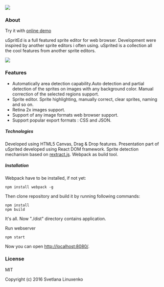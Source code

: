 

[![](https://cdn.rawgit.com/linuxenko/linuxenko.github.io/master/showcase/usprited/logo.png)](https://cdn.rawgit.com/linuxenko/linuxenko.github.io/master/showcase/usprited/logo.png)

### About

  Try it with [online demo](http://linuxenko.github.io/showcase/usprited/)

 uSpritEd is a full featured sprite editor for web browser. Development were inspired
 by another sprite editors i often using. uSprited is a collection all the cool features
 from another sprite editors.

[![](https://cdn.rawgit.com/linuxenko/linuxenko.github.io/master/showcase/usprited/demo.gif)](https://cdn.rawgit.com/linuxenko/linuxenko.github.io/master/showcase/usprited/demo.gif)

### Features

 * Automatically area detection capability.Auto detection and partial detection of the sprites on images with any background color. Manual correction of the selected regions support.
 * Sprite editor. Sprite highlighting, manually correct, clear sprites, naming and so on.
 * Retina 2x images support.
 * Support of any image formats web browser support.
 * Support popular export formats : CSS and JSON.



##### Technologies

 Developed using HTML5 Canvas, Drag & Drop features.
 Presentation part of uSprited developed using React DOM framework.
 Sprite detection mechanism based on [rextract.js](https://github.com/linuxenko/rextract.js).
 Webpack as build tool.

##### Installation

Webpack have to be installed, if not yet:

```
npm install webpack -g
```

Then clone repository and build it by running following commands: 

```
npm install
npm build
```
It's all. Now "./dist" directory contains application.

Run webserver

```
npm start
```

Now you can open [http://localhost:8080/](http://localhost:8080/).


### License

MIT
 
Copyright (c) 2016 Svetlana Linuxenko
